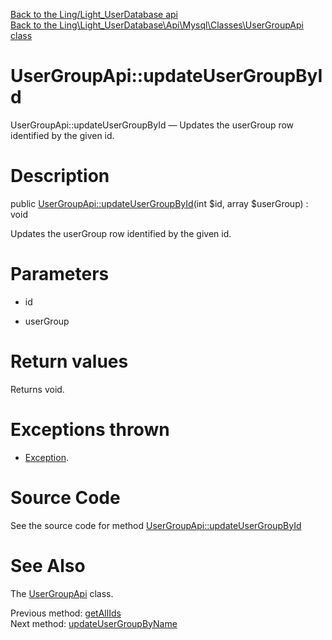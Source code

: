 [Back to the Ling/Light_UserDatabase api](https://github.com/lingtalfi/Light_UserDatabase/blob/master/doc/api/Ling/Light_UserDatabase.md)<br>
[Back to the Ling\Light_UserDatabase\Api\Mysql\Classes\UserGroupApi class](https://github.com/lingtalfi/Light_UserDatabase/blob/master/doc/api/Ling/Light_UserDatabase/Api/Mysql/Classes/UserGroupApi.md)


UserGroupApi::updateUserGroupById
================



UserGroupApi::updateUserGroupById — Updates the userGroup row identified by the given id.




Description
================


public [UserGroupApi::updateUserGroupById](https://github.com/lingtalfi/Light_UserDatabase/blob/master/doc/api/Ling/Light_UserDatabase/Api/Mysql/Classes/UserGroupApi/updateUserGroupById.md)(int $id, array $userGroup) : void




Updates the userGroup row identified by the given id.




Parameters
================


- id

    

- userGroup

    


Return values
================

Returns void.


Exceptions thrown
================

- [Exception](http://php.net/manual/en/class.exception.php).&nbsp;







Source Code
===========
See the source code for method [UserGroupApi::updateUserGroupById](https://github.com/lingtalfi/Light_UserDatabase/blob/master/Api/Mysql/Classes/UserGroupApi.php#L187-L193)


See Also
================

The [UserGroupApi](https://github.com/lingtalfi/Light_UserDatabase/blob/master/doc/api/Ling/Light_UserDatabase/Api/Mysql/Classes/UserGroupApi.md) class.

Previous method: [getAllIds](https://github.com/lingtalfi/Light_UserDatabase/blob/master/doc/api/Ling/Light_UserDatabase/Api/Mysql/Classes/UserGroupApi/getAllIds.md)<br>Next method: [updateUserGroupByName](https://github.com/lingtalfi/Light_UserDatabase/blob/master/doc/api/Ling/Light_UserDatabase/Api/Mysql/Classes/UserGroupApi/updateUserGroupByName.md)<br>

